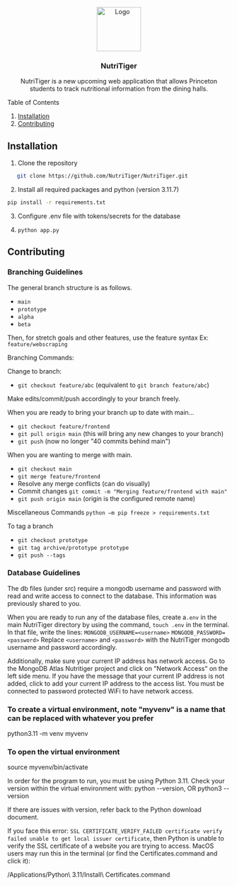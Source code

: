 <br />
<div align="center">
    <img src="static/media/logo.png" alt="Logo" width="100" height="100">

  <h3 align="center">NutriTiger</h3>

  <p align="center">
    NutriTiger is a new upcoming web application that allows Princeton students to track nutritional information from the dining halls.</a>
    <br />
  </p>
</div>

  <summary>Table of Contents</summary>
  <ol>
    <li>
      <a href="#installation">Installation</a>
    </li>
    <li><a href="#contributing">Contributing</a></li>
  </ol>

## Installation
1. Clone the repository
```sh
   git clone https://github.com/NutriTiger/NutriTiger.git
```
2. Install all required packages and python (version 3.11.7)
```sh
pip install -r requirements.txt
```
3. Configure .env file with tokens/secrets for the database

4. ``python app.py``
## Contributing
### Branching Guidelines
The general branch structure is as follows.
- ``main``
- ``prototype``
- ``alpha``
- ``beta``

Then, for stretch goals and other features, use the feature syntax
Ex: ``feature/webscraping``

Branching Commands:

Change to branch:
- ``git checkout feature/abc`` (equivalent to ``git branch feature/abc``)

Make edits/commit/push accordingly to your branch freely.


When you are ready to bring your branch up to date with main...
- ``git checkout feature/frontend``
- ``git pull origin main`` (this will bring any new changes to your branch)
- ``git push`` (now no longer "40 commits behind main")

When you are wanting to merge with main.
- ``git checkout main``
- ``git merge feature/frontend``
- Resolve any merge conflicts (can do visually)
- Commit changes ``git commit -m "Merging feature/frontend with main"``
- ``git push origin main`` (origin is the configured remote name)


Miscellaneous Commands
``python –m pip freeze > requirements.txt``

To tag a branch
- ``git checkout prototype``
- ``git tag archive/prototype prototype``
- ``git push --tags``

### Database Guidelines
The db files (under src) require a mongodb username and password with read and write access to connect to the database. This information was previously shared to you.



When you are ready to run any of the database files, create a``.env`` in the main NutriTiger directory by using the command,
``touch .env`` in the terminal. In that file, write the lines:
``MONGODB_USERNAME=<username>``
``MONGODB_PASSWORD=<password>``
Replace ``<username>`` and ``<password>`` with the NutriTiger mongodb username and password accordingly.

Additionally, make sure your current IP address has network access. Go to the MongoDB Atlas Nutritiger project and click on "Network Access" on the left side menu. If you have the message that your current IP address is not added, click to add your current IP address to the access list. You must be connected to password protected WiFi to have network access.

### To create a virtual environment, note "myvenv" is a name that can be replaced with whatever you prefer
python3.11 -m venv myvenv

### To open the virtual environment
source myvenv/bin/activate

In order for the program to run, you must be using Python 3.11. Check your version within the virtual environment with:
python --version, OR
python3 --version

If there are issues with version, refer back to the Python download document. 


If you face this error: ``SSL CERTIFICATE_VERIFY_FAILED certificate verify failed unable to get local issuer certificate``,
then Python is unable to verify the SSL certificate of a website you are trying to access. MacOS users may run this
in the terminal (or find the Certificates.command and click it):

/Applications/Python\ 3.11/Install\ Certificates.command